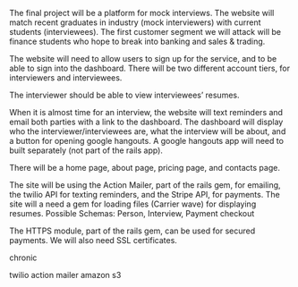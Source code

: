 The final project will be a platform for mock interviews. The website will match recent graduates in industry (mock interviewers) with current students (interviewees). The first customer segment we will attack will be finance students who hope to break into banking and sales & trading.

The website will need to allow users to sign up for the service, and to be able to sign into the dashboard. There will be two different account tiers, for interviewers and interviewees. 

The interviewer should be able to view interviewees’ resumes.

When it is almost time for an interview, the website will text reminders and email both parties with a link to the dashboard. The dashboard will display who the interviewer/interviewees are, what the interview will be about, and a button for opening google hangouts. A google hangouts app will need to built separately (not part of the rails app).

There will be a home page, about page, pricing page, and contacts page.

The site will be using the Action Mailer, part of the rails gem, for emailing, the twilio API for texting reminders, and the Stripe API, for payments.
The site will a need a gem for loading files (Carrier wave) for displaying resumes.
Possible Schemas: Person, Interview, Payment checkout

The HTTPS module, part of the rails gem, can be used for secured payments. We will also need SSL certificates.

chronic

twilio
action mailer
amazon s3